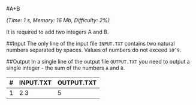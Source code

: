 #A+B

*(Time: 1 s, Memory: 16 Mb, Difficulty: 2%)*

It is required to add two integers A and B.

##Input
The only line of the input file `INPUT.TXT` contains two natural 
numbers separated by spaces. Values of numbers do not exceed `10^9`.

##Output
In a single line of the output file `OUTPUT.TXT` you need to output 
a single integer - the sum of the numbers `A` and `B`.

|**#** | **INPUT.TXT** | **OUTPUT.TXT** |
|---|---|-----|
|1   |2 3  |5  |